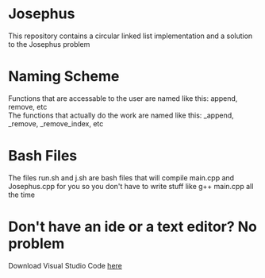 # Josephus
This repository contains a circular linked list implementation and a solution to the Josephus problem

# Naming Scheme

Functions that are accessable to the user are named like this:
append, remove, etc
<br>The functions that actually do the work are named like this:
_append, _remove, _remove_index, etc

# Bash Files

The files run.sh and j.sh are bash files that will compile main.cpp and Josephus.cpp for you so you don't have to write stuff like g++ main.cpp all the time

# Don't have an ide or a text editor? No problem

Download Visual Studio Code <a href='https://code.visualstudio.com/download'> here</a>